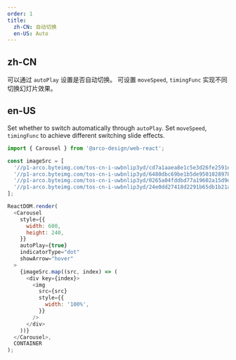 ```yaml
---
order: 1
title:
  zh-CN: 自动切换
  en-US: Auto
---
```


## zh-CN

可以通过 `autoPlay` 设置是否自动切换。
可设置 `moveSpeed`, `timingFunc` 实现不同切换幻灯片效果。

## en-US

Set whether to switch automatically through `autoPlay`.
Set `moveSpeed`, `timingFunc` to achieve different switching slide effects.

```js
import { Carousel } from '@arco-design/web-react';

const imageSrc = [
  '//p1-arco.byteimg.com/tos-cn-i-uwbnlip3yd/cd7a1aaea8e1c5e3d26fe2591e561798.png~tplv-uwbnlip3yd-webp.webp',
  '//p1-arco.byteimg.com/tos-cn-i-uwbnlip3yd/6480dbc69be1b5de95010289787d64f1.png~tplv-uwbnlip3yd-webp.webp',
  '//p1-arco.byteimg.com/tos-cn-i-uwbnlip3yd/0265a04fddbd77a19602a15d9d55d797.png~tplv-uwbnlip3yd-webp.webp',
  '//p1-arco.byteimg.com/tos-cn-i-uwbnlip3yd/24e0dd27418d2291b65db1b21aa62254.png~tplv-uwbnlip3yd-webp.webp'
];

ReactDOM.render(
  <Carousel
    style={{
      width: 600,
      height: 240,
    }}
    autoPlay={true}
    indicatorType="dot"
    showArrow="hover"
  >
    {imageSrc.map((src, index) => (
      <div key={index}>
        <img
          src={src}
          style={{
            width: '100%',
          }}
        />
      </div>
    ))}
  </Carousel>,
  CONTAINER
);
```
